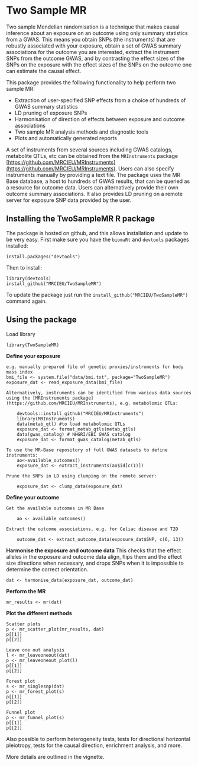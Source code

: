 # Two Sample MR

Two sample Mendelian randomisation is a technique that makes causal inference about an exposure on an outcome using only summary statistics from a GWAS. This means you obtain SNPs (the instruments) that are robustly associated with your exposure, obtain a set of GWAS summary associations for the outcome you are interested, extract the instrument SNPs from the outcome GWAS, and by contrasting the effect sizes of the SNPs on the exposure with the effect sizes of the SNPs on the outcome one can estimate the causal effect.

This package provides the following functionality to help perform two sample MR:

- Extraction of user-specified SNP effects from a choice of hundreds of GWAS summary statistics
- LD pruning of exposure SNPs
- Harmonisation of direction of effects between exposure and outcome associations
- Two sample MR analysis methods and diagnostic tools
- Plots and automatically generated reports

A set of instruments from several sources including GWAS catalogs, metabolite QTLs, etc can be obtained from the `MRInstruments` package [https://github.com/MRCIEU/MRInstruments](https://github.com/MRCIEU/MRInstruments). Users can also specify instruments manually by providing a text file. The package uses the MR Base database, a host to hundreds of GWAS results, that can be queried as a resource for outcome data. Users can alternatively provide their own outcome summary associations. It also provides LD pruning on a remote server for exposure SNP data provided by the user. 

## Installing the TwoSampleMR R package

The package is hosted on github, and this allows installation and update to be very easy. First make sure you have the `biomaRt` and `devtools` packages installed:

    install.packages("devtools")

Then to install:

    library(devtools)
    install_github("MRCIEU/TwoSampleMR")

To update the package just run the `install_github("MRCIEU/TwoSampleMR")` command again.


## Using the package

Load library

    library(TwoSampleMR)

**Define your exposure** 

    e.g. manually prepared file of genetic proxies/instruments for body mass index 
    bmi_file <- system.file("data/bmi.txt", package="TwoSampleMR")
    exposure_dat <- read_exposure_data(bmi_file)

    Alternatively, instruments can be identified from various data sources using the [MRInstruments package](https://github.com/MRCIEU/MRInstruments), e.g. metabolomic QTLs: 

        devtools::install_github("MRCIEU/MRInstruments")
        library(MRInstruments)
        data(metab_qtl) #to load metabolomic QTLs
        exposure_dat <- format_metab_qtls(metab_qtls) 
        data(gwas_catalog) # NHGRI/EBI GWAS catalog
        exposure_dat <- format_gwas_catalog(metab_qtls) 
    
    To use the MR-Base repository of full GWAS datasets to define instruments:
        ao<-available_outcomes() 
        exposure_dat <- extract_instruments(ao$id[c(1)]) 
 
    Prune the SNPs in LD using clumping on the remote server:

        exposure_dat <- clump_data(exposure_dat)

**Define your outcome**

    Get the available outcomes in MR Base

        ao <- available_outcomes()

    Extract the outcome associations, e.g. for Celiac disease and T2D
    
        outcome_dat <- extract_outcome_data(exposure_dat$SNP, c(6, 13))

**Harmonise the exposure and outcome data**
    This checks that the effect alleles in the exposure and outcome data align, flips them and the effect size directions when necessary, and drops SNPs when it is impossible to determine the correct orientation.
    
    dat <- harmonise_data(exposure_dat, outcome_dat)

**Perform the MR**
    
    mr_results <- mr(dat)

**Plot the different methods**

    Scatter plots
    p <- mr_scatter_plot(mr_results, dat)
    p[[1]]
    p[[2]]

    Leave one out analysis
    l <- mr_leaveoneout(dat)
    p <- mr_leaveoneout_plot(l)
    p[[1]]
    p[[2]]

    Forest plot
    s <- mr_singlesnp(dat)
    p <- mr_forest_plot(s)
    p[[1]]
    p[[2]]

    Funnel plot
    p <- mr_funnel_plot(s)
    p[[1]]
    p[[2]]

Also possible to perform heterogeneity tests, tests for directional horizontal pleiotropy, tests for the causal direction, enrichment analysis, and more.

More details are outlined in the vignette.
